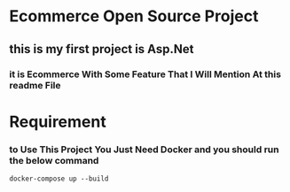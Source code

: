 # Ecommerce Open Source Project
## this is my first project is Asp.Net
### it is Ecommerce With Some Feature That I Will Mention At this readme File

# Requirement
### to Use This Project You Just Need  Docker and you should run the below command
```
docker-compose up --build
```
